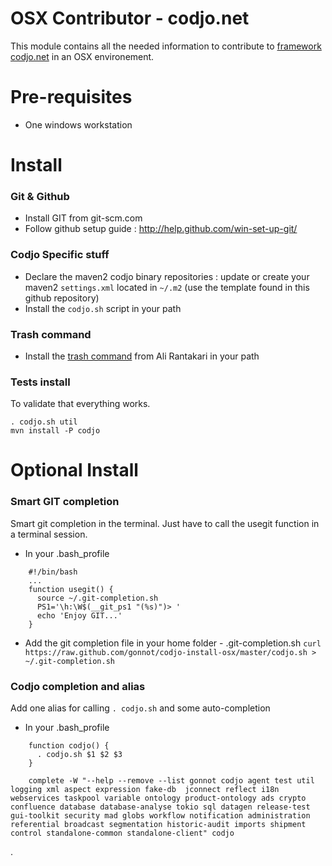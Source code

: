 OSX Contributor - codjo.net
============================

This module contains all the needed information to contribute to [framework codjo.net](http://codjo.net) in an OSX environement.

# Pre-requisites

* One windows workstation

# Install

### Git & Github

* Install GIT from git-scm.com
* Follow github setup guide : http://help.github.com/win-set-up-git/  

### Codjo Specific stuff

* Declare the maven2 codjo binary repositories : update or create your maven2 ```settings.xml```
  located in ```~/.m2``` (use the template found in this github repository)
* Install the ```codjo.sh``` script in your path

### Trash command

* Install the [trash command](http://hasseg.org/trash/) from Ali Rantakari in your path

### Tests install

To validate that everything works.

```
. codjo.sh util
mvn install -P codjo
```

# Optional Install

### Smart GIT completion

Smart git completion in the terminal. Just have to call the usegit function in a terminal session.

* In your .bash_profile

```shell
    #!/bin/bash
    ...
    function usegit() {
      source ~/.git-completion.sh
      PS1='\h:\W$(__git_ps1 "(%s)")> '
      echo 'Enjoy GIT...'
    }
```

* Add the git completion file in your home folder - .git-completion.sh
  ```curl https://raw.github.com/gonnot/codjo-install-osx/master/codjo.sh > ~/.git-completion.sh```

### Codjo completion and alias

Add one alias for calling ```. codjo.sh``` and some auto-completion

* In your .bash_profile

```shell
    function codjo() {
      . codjo.sh $1 $2 $3
    }

    complete -W "--help --remove --list gonnot codjo agent test util logging xml aspect expression fake-db  jconnect reflect i18n webservices taskpool variable ontology product-ontology ads crypto confluence database database-analyse tokio sql datagen release-test gui-toolkit security mad globs workflow notification administration referential broadcast segmentation historic-audit imports shipment control standalone-common standalone-client" codjo
```

.